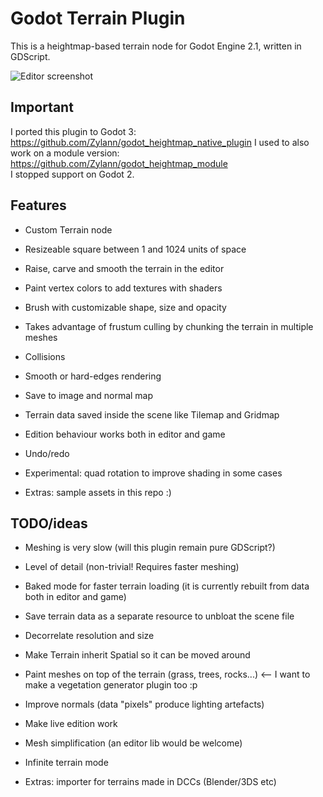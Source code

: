 Godot Terrain Plugin
======================

This is a heightmap-based terrain node for Godot Engine 2.1, written in GDScript.

![Editor screenshot](http://zylannprods.fr/lab/godot/terrain_plugin/TerrainEditor_screen4.png)

Important
-----------
I ported this plugin to Godot 3: https://github.com/Zylann/godot_heightmap_native_plugin
I used to also work on a module version: https://github.com/Zylann/godot_heightmap_module  
I stopped support on Godot 2.

Features
----------

- Custom Terrain node
- Resizeable square between 1 and 1024 units of space
- Raise, carve and smooth the terrain in the editor
- Paint vertex colors to add textures with shaders 
- Brush with customizable shape, size and opacity
- Takes advantage of frustum culling by chunking the terrain in multiple meshes
- Collisions
- Smooth or hard-edges rendering
- Save to image and normal map
- Terrain data saved inside the scene like Tilemap and Gridmap
- Edition behaviour works both in editor and game
- Undo/redo
- Experimental: quad rotation to improve shading in some cases

- Extras: sample assets in this repo :)


TODO/ideas
-----------

- Meshing is very slow (will this plugin remain pure GDScript?)
- Level of detail (non-trivial! Requires faster meshing)
- Baked mode for faster terrain loading (it is currently rebuilt from data both in editor and game)
- Save terrain data as a separate resource to unbloat the scene file
- Decorrelate resolution and size
- Make Terrain inherit Spatial so it can be moved around
- Paint meshes on top of the terrain (grass, trees, rocks...) <-- I want to make a vegetation generator plugin too :p
- Improve normals (data "pixels" produce lighting artefacts)
- Make live edition work
- Mesh simplification (an editor lib would be welcome)
- Infinite terrain mode

- Extras: importer for terrains made in DCCs (Blender/3DS etc)


